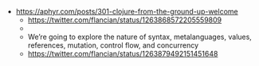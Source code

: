 - https://aphyr.com/posts/301-clojure-from-the-ground-up-welcome
    - https://twitter.com/flancian/status/1263868572205559809
    - 
    - We’re going to explore the nature of syntax, metalanguages, values, references, mutation, control flow, and concurrency
    - https://twitter.com/flancian/status/1263879492151451648
